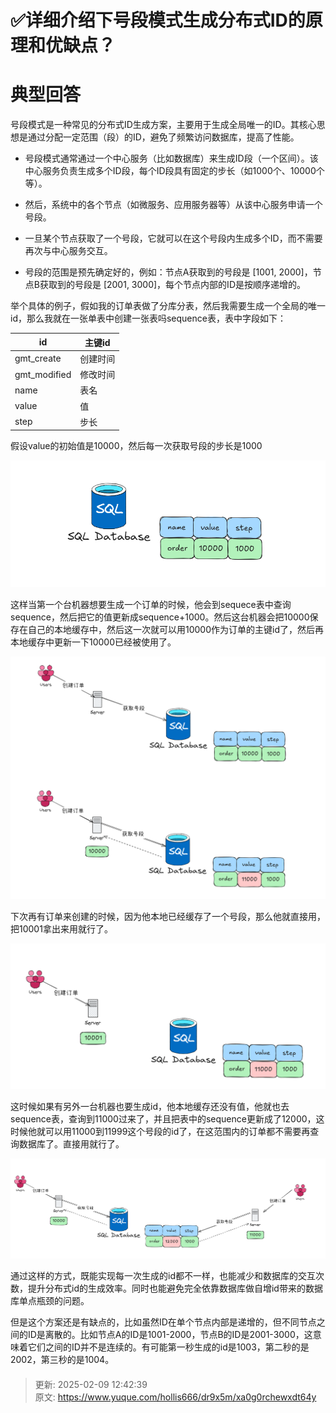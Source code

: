 # ✅详细介绍下号段模式生成分布式ID的原理和优缺点？

# 典型回答


号段模式是一种常见的分布式ID生成方案，主要用于生成全局唯一的ID。其核心思想是通过分配一定范围（段）的ID，避免了频繁访问数据库，提高了性能。



+ 号段模式通常通过一个中心服务（比如数据库）来生成ID段（一个区间）。该中心服务负责生成多个ID段，每个ID段具有固定的步长（如1000个、10000个等）。



+ 然后，系统中的各个节点（如微服务、应用服务器等）从该中心服务申请一个号段。



+ 一旦某个节点获取了一个号段，它就可以在这个号段内生成多个ID，而不需要再次与中心服务交互。



+ 号段的范围是预先确定好的，例如：节点A获取到的号段是 [1001, 2000]，节点B获取到的号段是 [2001, 3000]，每个节点内部的ID是按顺序递增的。



举个具体的例子，假如我的订单表做了分库分表，然后我需要生成一个全局的唯一id，那么我就在一张单表中创建一张表吗sequence表，表中字段如下：



| id | 主键id |
| --- | --- |
| gmt_create | 创建时间 |
| gmt_modified | 修改时间 |
| name | 表名 |
| value | 值 |
| step | 步长 |




假设value的初始值是10000，然后每一次获取号段的步长是1000



![1734756108095-5075a18f-cb5b-4247-a273-e35a0e2c612d.png](./img/YDwO4Q8nJZrM61LF/1734756108095-5075a18f-cb5b-4247-a273-e35a0e2c612d-467969.png)



这样当第一个台机器想要生成一个订单的时候，他会到sequece表中查询sequence，然后把它的值更新成sequence+1000。然后这台机器会把10000保存在自己的本地缓存中，然后这一次就可以用10000作为订单的主键id了，然后再本地缓存中更新一下10000已经被使用了。



![1734756361772-43249550-ab3a-423e-a590-0941dba32511.png](./img/YDwO4Q8nJZrM61LF/1734756361772-43249550-ab3a-423e-a590-0941dba32511-138453.png)



下次再有订单来创建的时候，因为他本地已经缓存了一个号段，那么他就直接用，把10001拿出来用就行了。



![1734756388610-09cda6c0-1250-4e25-ac14-0d25ff5d8235.png](./img/YDwO4Q8nJZrM61LF/1734756388610-09cda6c0-1250-4e25-ac14-0d25ff5d8235-507743.png)



这时候如果有另外一台机器也要生成id，他本地缓存还没有值，他就也去sequence表，查询到11000过来了，并且把表中的sequence更新成了12000，这时候他就可以用11000到11999这个号段的id了，在这范围内的订单都不需要再查询数据库了。直接用就行了。



![1734756448315-94b2e8c1-f453-405a-8ed4-ab550e605ec8.png](./img/YDwO4Q8nJZrM61LF/1734756448315-94b2e8c1-f453-405a-8ed4-ab550e605ec8-857710.png)



通过这样的方式，既能实现每一次生成的id都不一样，也能减少和数据库的交互次数，提升分布式id的生成效率。同时也能避免完全依靠数据库做自增id带来的数据库单点瓶颈的问题。



但是这个方案还是有缺点的，比如虽然ID在单个节点内部是递增的，但不同节点之间的ID是离散的。比如节点A的ID是1001-2000，节点B的ID是2001-3000，这意味着它们之间的ID并不是连续的。有可能第一秒生成的id是1003，第二秒的是2002，第三秒的是1004。

#### 


> 更新: 2025-02-09 12:42:39  
> 原文: <https://www.yuque.com/hollis666/dr9x5m/xa0g0rchewxdt64y>